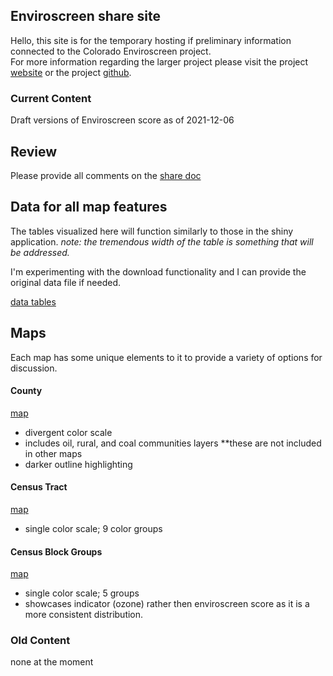 

## Enviroscreen share site
Hello, this site is for the temporary hosting if preliminary information connected to the Colorado Enviroscreen project.
<br>
For more information regarding the larger project please visit the project [website](https://cdphe.colorado.gov/enviroscreen) or the project [github](https://github.com/GeospatialCentroid/Colorado-EnviroScreen).


### Current Content

Draft versions of Enviroscreen score as of 2021-12-06


## Review

Please provide all comments on the [share doc](https://docs.google.com/document/d/1spdqLdyO7Yq3-OR9cIsTSPYNR1Vj9zFjoAHYo8gqZ94/edit?usp=sharing)

## Data for all map features

The tables visualized here will function similarly to those in the shiny application.
*note: the tremendous width of the table is something that will be addressed.*

I'm experimenting with the download functionality and I can provide the original data file if needed.

[data tables](https://geospatialcentroid.github.io/enviroscreen/generateScoreTables.html)

## Maps

Each map has some unique elements to it to provide a variety of options for discussion.

#### County

[map](https://geospatialcentroid.github.io/enviroscreen/countyMap.html)

- divergent color scale
- includes oil, rural, and coal communities layers **these are not included in other maps
- darker outline highlighting

#### Census Tract  

[map](https://geospatialcentroid.github.io/enviroscreen/censusTractMap.html)

- single color scale; 9 color groups

#### Census Block Groups

[map](https://geospatialcentroid.github.io/enviroscreen/censusBlockGroupMap.html)

- single color scale; 5 groups
- showcases indicator (ozone) rather then enviroscreen score as it is a more consistent distribution.

### Old Content

none at the moment
